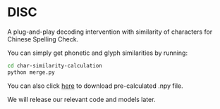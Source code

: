 # DISC
A plug-and-play decoding intervention with similarity of characters for Chinese Spelling Check.

You can simply get phonetic and glyph similarities by running:
```bash
cd char-similarity-calculation
python merge.py
```

You can also click [here](https://drive.google.com/drive/folders/1n29WeTU_3Rnu6T0rr8Vnro3UisoNsjWr?usp=sharing) to download pre-calculated .npy file.

We will release our relevant code and models later.
